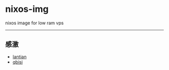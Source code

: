 # nixos-img
nixos image for low ram vps

---

## 感激 

 - [lantian](https://lantian.pub/article/modify-computer/nixos-low-ram-vps.lantian/)
 - [qbisi](https://github.com/qbisi/nixos-images)